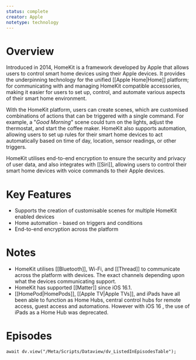 ```yaml
---
status: complete
creator: Apple
notetype: technology
---
```

# Overview
Introduced in 2014, HomeKit is a framework developed by Apple that allows users to control smart home devices using their Apple devices. It provides the underpinning technology for the unified [[Apple Home|Home]] platform; for communicating with and managing HomeKit compatible accessories, making it easier for users to set up, control, and automate various aspects of their smart home environment.

With the HomeKit platform, users can create scenes, which are customised combinations of actions that can be triggered with a single command. For example, a "*Good Morning*" scene could turn on the lights, adjust the thermostat, and start the coffee maker. HomeKit also supports automation, allowing users to set up rules for their smart home devices to act automatically based on time of day, location, sensor readings, or other triggers.

HomeKit utilises end-to-end encryption to ensure the security and privacy of user data, and also integrates with [[Siri]], allowing users to control their smart home devices with voice commands to their Apple devices.

# Key Features

- Supports the creation of customisable scenes for multiple HomeKit enabled devices
- Home automation - based on triggers and conditions
- End-to-end encryption across the platform

# Notes
- HomeKit utilises [[Bluetooth]], Wi-Fi, and [[Thread]] to communicate across the platform with devices. The exact channels depending upon what the devices communicating support.
- HomeKit has supported [[Matter]] since iOS 16.1.
- [[HomePod\|HomePods]], [[Apple TV\|Apple TVs]], and iPads have all been able to function as Home Hubs, central control hubs for remote access, guest access and automations. However with iOS 16 , the use of iPads as a Home Hub was deprecated.

# Episodes
```dataviewjs
await dv.view("/Meta/Scripts/Dataview/dv_ListedInEpisodesTable");
```
